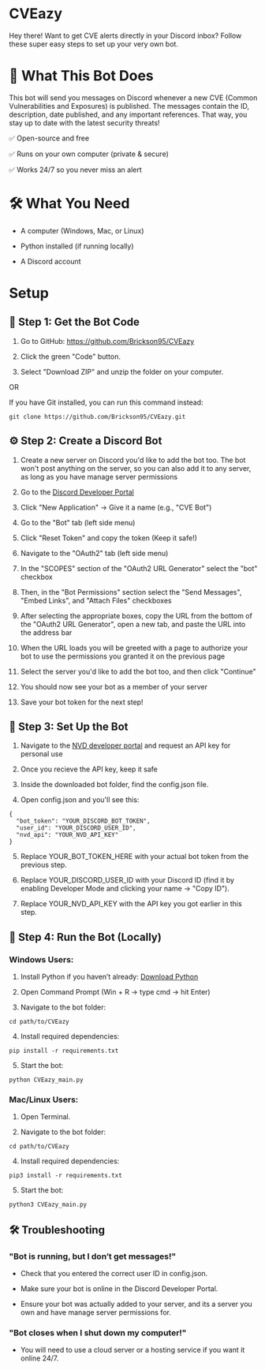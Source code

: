 # CVEazy

Hey there! Want to get CVE alerts directly in your Discord inbox? Follow these super easy steps to set up your very own bot.

# 🚀 What This Bot Does

This bot will send you messages on Discord whenever a new CVE (Common Vulnerabilities and Exposures) is published. The messages contain the ID, description, date published, and any important references. That way, you stay up to date with the latest security threats! 

✅ Open-source and free

✅ Runs on your own computer (private & secure)

✅ Works 24/7 so you never miss an alert

# 🛠️ What You Need

* A computer (Windows, Mac, or Linux)

* Python installed (if running locally)

* A Discord account

# Setup

## 🔧 Step 1: Get the Bot Code

1. Go to GitHub: https://github.com/Brickson95/CVEazy

2. Click the green "Code" button.

3. Select "Download ZIP" and unzip the folder on your computer.

OR

If you have Git installed, you can run this command instead:
```
git clone https://github.com/Brickson95/CVEazy.git
```

## ⚙️ Step 2: Create a Discord Bot

1. Create a new server on Discord you'd like to add the bot too. The bot won't post anything on the server, so you can also add it to any server, as long as you have manage server permissions

2. Go to the [Discord Developer Portal](https://discord.com/developers/applications)

3. Click "New Application" → Give it a name (e.g., "CVE Bot")

4. Go to the "Bot" tab (left side menu)

5. Click "Reset Token" and copy the token (Keep it safe!)

6. Navigate to the "OAuth2" tab (left side menu)

7. In the "SCOPES" section of the "OAuth2 URL Generator" select the "bot" checkbox

8. Then, in the "Bot Permissions" section select the "Send Messages", "Embed Links", and "Attach Files" checkboxes

9. After selecting the appropriate boxes, copy the URL from the bottom of the "OAuth2 URL Generator", open a new tab, and paste the URL into the address bar

10. When the URL loads you will be greeted with a page to authorize your bot to use the permissions you granted it on the previous page
  
11. Select the server you'd like to add the bot too, and then click "Continue"

12. You should now see your bot as a member of your server

13. Save your bot token for the next step!

## 📁 Step 3: Set Up the Bot

1. Navigate to the [NVD developer portal](https://nvd.nist.gov/developers/request-an-api-key) and request an API key for personal use

2. Once you recieve the API key, keep it safe

3. Inside the downloaded bot folder, find the config.json file.

4. Open config.json and you'll see this:
```
{
  "bot_token": "YOUR_DISCORD_BOT_TOKEN",
  "user_id": "YOUR_DISCORD_USER_ID",
  "nvd_api": "YOUR_NVD_API_KEY"
}
```
5. Replace YOUR_BOT_TOKEN_HERE with your actual bot token from the previous step.

6. Replace YOUR_DISCORD_USER_ID with your Discord ID (find it by enabling Developer Mode and clicking your name → "Copy ID").

7. Replace YOUR_NVD_API_KEY with the API key you got earlier in this step.

## 🏃 Step 4: Run the Bot (Locally)

### Windows Users:

1. Install Python if you haven’t already: [Download Python](https://www.python.org/downloads/)

2. Open Command Prompt (Win + R → type cmd → hit Enter)

3. Navigate to the bot folder:
```
cd path/to/CVEazy
```
4. Install required dependencies:
```
pip install -r requirements.txt
```
5. Start the bot:
```
python CVEazy_main.py
```
### Mac/Linux Users:

1. Open Terminal.

2. Navigate to the bot folder:
```
cd path/to/CVEazy
```
4. Install required dependencies:
```
pip3 install -r requirements.txt
```
5. Start the bot:
```
python3 CVEazy_main.py
```

## 🛠️ Troubleshooting

### "Bot is running, but I don’t get messages!"

* Check that you entered the correct user ID in config.json.

* Make sure your bot is online in the Discord Developer Portal.

* Ensure your bot was actually added to your server, and its a server you own and have manage server permissions for.

### "Bot closes when I shut down my computer!"

* You will need to use a cloud server or a hosting service if you want it online 24/7.
